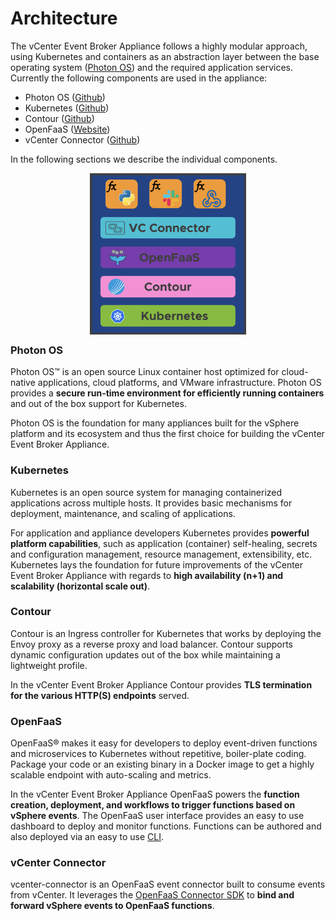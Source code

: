 # Architecture

The vCenter Event Broker Appliance follows a highly modular approach, using Kubernetes and containers as an abstraction layer between the base operating system ([Photon OS](https://github.com/vmware/photon)) and the required application services. Currently the following components are used in the appliance:

- Photon OS ([Github](https://github.com/vmware/photon))
- Kubernetes ([Github](https://github.com/kubernetes/kubernetes))
- Contour ([Github](https://github.com/projectcontour/contour))
- OpenFaaS ([Website](https://www.openfaas.com/))
- vCenter Connector ([Github](https://github.com/openfaas-incubator/vcenter-connector/))

In the following sections we describe the individual components.

<center><div style="height:250px;width:250px"><img src="veba-appliance-diagram.png" /></div></center>

### Photon OS

Photon OS&trade; is an open source Linux container host optimized for cloud-native applications, cloud platforms, and VMware infrastructure. Photon OS provides a **secure run-time environment for efficiently running containers** and out of the box support for Kubernetes.

Photon OS is the foundation for many appliances built for the vSphere platform and its ecosystem and thus the first choice for building the vCenter Event Broker Appliance.

### Kubernetes

Kubernetes is an open source system for managing containerized applications across multiple hosts. It provides basic mechanisms for deployment, maintenance, and scaling of applications.

For application and appliance developers Kubernetes provides **powerful platform capabilities**, such as application (container) self-healing, secrets and configuration management, resource management, extensibility, etc. Kubernetes lays the foundation for future improvements of the vCenter Event Broker Appliance with regards to **high availability (n+1) and scalability (horizontal scale out)**.

### Contour

Contour is an Ingress controller for Kubernetes that works by deploying the Envoy proxy as a reverse proxy and load balancer. Contour supports dynamic configuration updates out of the box while maintaining a lightweight profile.

In the vCenter Event Broker Appliance Contour provides **TLS termination for the various HTTP(S) endpoints** served.

### OpenFaaS

OpenFaaS&reg; makes it easy for developers to deploy event-driven functions and microservices to Kubernetes without repetitive, boiler-plate coding. Package your code or an existing binary in a Docker image to get a highly scalable endpoint with auto-scaling and metrics.

In the vCenter Event Broker Appliance OpenFaaS powers the **function creation, deployment, and workflows to trigger functions based on vSphere events**. The OpenFaaS user interface provides an easy to use dashboard to deploy and monitor functions. Functions can be authored and also deployed via an easy to use [CLI](https://github.com/openfaas/faas-cli).

### vCenter Connector

vcenter-connector is an OpenFaaS event connector built to consume events from vCenter. It leverages the [OpenFaaS Connector SDK](https://github.com/openfaas-incubator/connector-sdk) to **bind and forward vSphere events to OpenFaaS functions**.